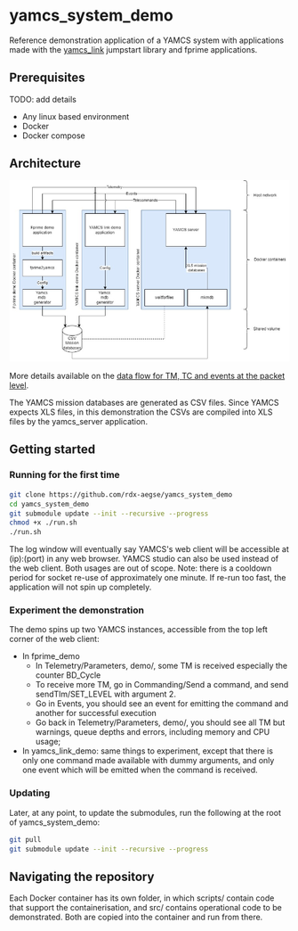 # yamcs_system_demo

Reference demonstration application of a YAMCS system with applications made with the [yamcs_link](https://github.com/rdx-aegse/yamcs_link) jumpstart library and fprime applications. 

## Prerequisites
 
TODO: add details
- Any linux based environment
- Docker
- Docker compose

## Architecture

![architecture diagram](/docs/architecture.jpg)

More details available on the [data flow for TM, TC and events at the packet level](/docs/architecture-tm,tc,events.jpg).

The YAMCS mission databases are generated as CSV files. Since YAMCS expects XLS files, in this demonstration the CSVs are compiled into XLS files by the yamcs_server application. 

## Getting started
### Running for the first time

```bash
git clone https://github.com/rdx-aegse/yamcs_system_demo
cd yamcs_system_demo
git submodule update --init --recursive --progress
chmod +x ./run.sh
./run.sh
```

The log window will eventually say YAMCS's web client will be accessible at (ip):(port) in any web browser. 
YAMCS studio can also be used instead of the web client. Both usages are out of scope. 
Note: there is a cooldown period for socket re-use of approximately one minute. If re-run too fast, the application will not spin up completely. 

### Experiment the demonstration

The demo spins up two YAMCS instances, accessible from the top left corner of the web client:
- In fprime_demo
  - In Telemetry/Parameters, demo/, some TM is received especially the counter BD_Cycle
  - To receive more TM, go in Commanding/Send a command, and send sendTlm/SET_LEVEL with argument 2.
  - Go in Events, you should see an event for emitting the command and another for successful execution
  - Go back in Telemetry/Parameters, demo/, you should see all TM but warnings, queue depths and errors, including memory and CPU usage;
- In yamcs_link_demo: same things to experiment, except that there is only one command made available with dummy arguments, and only one event which will be emitted when the command is received. 

### Updating

Later, at any point, to update the submodules, run the following at the root of yamcs_system_demo:
```bash
git pull
git submodule update --init --recursive --progress
```

## Navigating the repository

Each Docker container has its own folder, in which scripts/ contain code that support the containerisation, and src/ contains operational code to be demonstrated. Both are copied into the container and run from there. 
